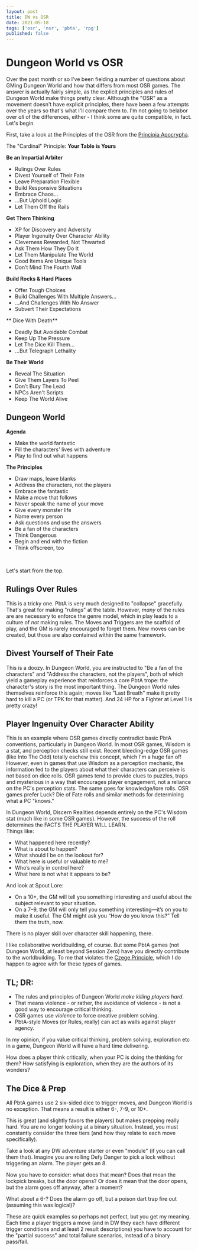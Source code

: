 ```yaml
---
layout: post
title: DW vs OSR
date: 2021-05-18
tags: ['osr', 'nsr', 'pbta', 'rpg']
published: false
---
```


# Dungeon World vs OSR

Over the past month or so I've been fielding a number of questions about GMing Dungeon World and how that differs from most OSR games. The answer is actually fairly simple, as the explicit principles and rules of Dungeon World make things pretty clear. Although the "OSR" as a movement doesn't have explicit principles, there have been a few attempts over the years so that's what I'll compare them to. I'm not going to belabor over _all_ of the differences, either - I think some are quite compatible, in fact. Let's begin

First, take a look at the Principles of the OSR from the [Principia Apocrypha](https://lithyscaphe.blogspot.com/p/principia-apocrypha.html).

The "Cardinal" Principle: **Your Table is Yours**

**Be an Impartial Arbiter**
- Rulings Over Rules
- Divest Yourself of Their Fate
- Leave Preparation Flexible
- Build Responsive Situations
- Embrace Chaos...
- ...But Uphold Logic
- Let Them Off the Rails

**Get Them Thinking**
- XP for Discovery and Adversity
- Player Ingenuity Over Character Ability
- Cleverness Rewarded, Not Thwarted
- Ask Them How They Do It
- Let Them Manipulate The World
- Good Items Are Unique Tools
- Don’t Mind The Fourth Wall

**Build Rocks & Hard Places**
- Offer Tough Choices
- Build Challenges With Multiple Answers...
- ...And Challenges With No Answer
- Subvert Their Expectations

** Dice With Death**
- Deadly But Avoidable Combat
- Keep Up The Pressure
- Let The Dice Kill Them...
- ...But Telegraph Lethality

**Be Their World**
- Reveal The Situation
- Give Them Layers To Peel
- Don’t Bury The Lead
- NPCs Aren't Scripts
- Keep The World Alive

## Dungeon World

**Agenda**
- Make the world fantastic
- Fill the characters' lives with adventure
- Play to find out what happens

**The Principles**
- Draw maps, leave blanks
- Address the characters, not the players
- Embrace the fantastic
- Make a move that follows
- Never speak the name of your move
- Give every monster life
- Name every person
- Ask questions and use the answers
- Be a fan of the characters
- Think Dangerous
- Begin and end with the fiction
- Think offscreen, too

<br>

Let's start from the top.

## Rulings Over Rules
This is a tricky one. PbtA is very much designed to "collapse" gracefully. That's great for making "rulings" at the table. However, _many_ of the rules are are necessary to enforce the genre model, which in play leads to a culture of _not_ making rules. The Moves and Triggers are the scaffold of play, and the GM is rarely encouraged to forget them. New moves can be created, but those are also contained within the same framework.

## Divest Yourself of Their Fate
This is a doozy. In Dungeon World, you are instructed to "Be a fan of the characters" and "Address the characters, not the players", both of which yield a gameplay experience that reinforces a core PbtA trope: the character's story is the most important thing. The Dungeon World rules themselves reinforce this again; moves like "Last Breath" make it pretty hard to kill a PC (or TPK for that matter). And 24 HP for a Fighter at Level 1 is pretty crazy!

## Player Ingenuity Over Character Ability
This is an example where OSR games directly contradict basic PbtA conventions, particularly in Dungeon World. In most OSR games, Wisdom is a stat, and perception checks still exist. Recent bleeding-edge OSR games (like Into The Odd) totally eschew this concept, which I'm a huge fan of! However, even in games that use Wisdom as a perception mechanic, the information fed to the players about what their characters can perceive is not based on dice rolls. OSR games tend to provide clues to puzzles, traps and mysterious in a way that encourages player engagement, not a reliance on the PC's perception stats. The same goes for knowledge/lore rolls. OSR games prefer Luck? Die of Fate rolls and similar methods for determining what a PC "knows."

In Dungeon World, Discern Realities depends entirely on the PC's Wisdom stat (much like in some OSR games). However, the success of the roll determines the FACTS THE PLAYER WILL LEARN.  
Things like:
- What happened here recently?
- What is about to happen?
- What should I be on the lookout for?
- What here is useful or valuable to me?
- Who’s really in control here?
- What here is not what it appears to be?

And look at Spout Lore:  
- On a 10+, the GM will tell you something interesting and useful about the subject relevant to your situation.
- On a 7–9, the GM will only tell you something interesting—it’s on you to make it useful. The GM might ask you “How do you know this?” Tell them the truth, now.

There is no player skill over character skill happening, there.

I like collaborative worldbuilding, of course. But some PbtA games (not Dungeon World, at least beyond Session Zero) have you directly contribute to the worldbuilding. To me that violates the [Czege Principle](https://rpgmuseum.fandom.com/wiki/Czege_Principle), which I do happen to agree with for these types of games.

## TL; DR:
- The rules and principles of Dungeon World _make killing players hard_.
- That means violence - or rather, the avoidance of violence - is not a good way to encourage critical thinking.
- OSR games use _violence_ to force creative problem solving.
- PbtA-style Moves (or Rules, really) can act as walls against player agency.

In my opinion, if you value critical thinking, problem solving, exploration etc in a game, Dungeon World will have a hard time delivering.  

How does a player think critically, when your PC is doing the thinking for them? How satisfying is exploration, when they are the authors of its wonders?

## The Dice & Prep
All PbtA games use 2 six-sided dice to trigger moves, and Dungeon World is no exception. That means a result is either 6-, 7-9, or 10+.

This is great (and slightly favors the players) but makes prepping really hard. You are no longer looking at a binary situation. Instead, you must constantly consider the three tiers (and how they relate to each move specifically).

Take a look at any DW adventure starter or even "module" (if you can call them that). Imagine you are rolling Defy Danger to pick a lock without triggering an alarm. The player gets an 8.

Now you have to consider: what does that mean? Does that mean the lockpick breaks, but the door opens? Or does it mean that the door opens, but the alarm goes off anyway, after a moment?

What about a 6-? Does the alarm go off, but a poison dart trap fire out (assuming this was logical)?

These are quick examples so perhaps not perfect, but you get my meaning. Each time a player triggers a move (and in DW they each have different trigger conditions and at least 2 result descriptions) you have to account for the "partial success" and total failure scenarios, instead of a binary pass/fail.
